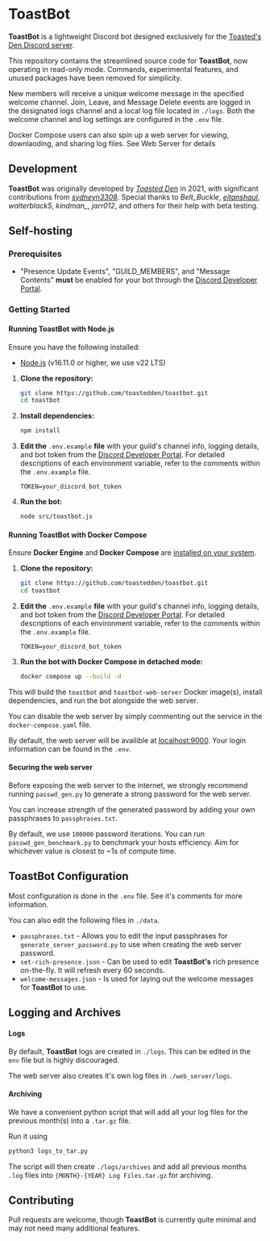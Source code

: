 # ToastBot

**ToastBot** is a lightweight Discord bot designed exclusively for the [Toasted's Den Discord server](https://discord.gg/vWE9vt5j7B).

This repository contains the streamlined source code for **ToastBot**, now operating in read-only mode. Commands, experimental features, and unused packages have been removed for simplicity.

New members will receive a unique welcome message in the specified welcome channel. Join, Leave, and Message Delete events are logged in the designated logs channel and a local log file located in `./logs`. Both the welcome channel and log settings are configured in the `.env` file.

Docker Compose users can also spin up a web server for viewing, downlaoding, and sharing log files. See Web Server for details

## Development

**ToastBot** was originally developed by [*Toasted Den*](https://github.com/toastedden) in 2021, with significant contributions from [*sydneyn3308*](https://github.com/Sydney3308). Special thanks to *Belt_Buckle*, [*eitanshaul*](https://github.com/TheSlicingSword), *walterblack5*, *kindman_*, *jarr012*, and others for their help with beta testing.

## Self-hosting

### Prerequisites

- "Presence Update Events", "GUILD_MEMBERS", and "Message Contents" **must** be enabled for your bot through the [Discord Developer Portal](https://discord.com/developers/applications).

### Getting Started

#### Running ToastBot with **Node.js**

Ensure you have the following installed:
- [Node.js](https://nodejs.org/en/download/package-manager/current) (v16.11.0 or higher, we use v22 LTS)

1. **Clone the repository:**
    ```bash
    git clone https://github.com/toastedden/toastbot.git
    cd toastbot
    ```

2. **Install dependencies:**
    ```bash
    npm install
    ```

3. **Edit the** `.env.example` **file** with your guild's channel info, logging details, and bot token from the [Discord Developer Portal](https://discord.com/developers/applications). For detailed descriptions of each environment variable, refer to the comments within the `.env.example` file.
    ```
    TOKEN=your_discord_bot_token
    ```

4. **Run the bot:**
    ```bash
    node src/toastbot.js
    ```

#### Running ToastBot with **Docker Compose**

Ensure **Docker Engine** and **Docker Compose** are [installed on your system](https://docs.docker.com/compose/install/).

1. **Clone the repository:**
    ```bash
    git clone https://github.com/toastedden/toastbot.git
    cd toastbot
    ```

2. **Edit the** `.env.example` **file** with your guild's channel info, logging details, and bot token from the [Discord Developer Portal](https://discord.com/developers/applications). For detailed descriptions of each environment variable, refer to the comments within the `.env.example` file.
    ```
    TOKEN=your_discord_bot_token
    ```

3. **Run the bot with Docker Compose in detached mode:**
    ```bash
    docker compose up --build -d
    ```

This will build the `toastbot` and `toastbot-web-server` Docker image(s), install dependencies, and run the bot alongside the web server.

You can disable the web server by simply commenting out the service in the `docker-compose.yaml` file.

By default, the web server will be availible at [localhost:9000](http://localhost:9000). Your login information can be found in the `.env`.

#### Securing the web server

Before exposing the web server to the internet, we strongly recommend running `passwd_gen.py` to generate a strong password for the web server.

You can increase strength of the generated password by adding your own passphrases to `passphrases.txt`.

By default, we use `100000` password iterations. You can run `passwd_gen_benchmark.py` to benchmark your hosts efficiency. Aim for whichever value is closest to ~1s of compute time.

## ToastBot Configuration

Most configuration is done in the `.env` file. See it's comments for more information.

You can also edit the following files in `./data`.
- `passphrases.txt` - Allows you to edit the input passphrases for `generate_server_password.py` to use when creating the web server password.
- `set-rich-presence.json` - Can be used to edit **ToastBot's** rich presence on-the-fly. It will refresh every 60 seconds.
- `welcome-messages.json` - Is used for laying out the welcome messages for **ToastBot** to use.


## Logging and Archives

#### Logs

By default, **ToastBot** logs are created in `./logs`. This can be edited in the `env` file but is highly discouraged.

The web server also creates it's own log files in `./web_server/logs`.

#### Archiving

We have a convenient python script that will add all your log files for the previous month(s) into a `.tar.gz` file.

Run it using
```bash
python3 logs_to_tar.py
```

The script will then create `./logs/archives` and add all previous months `.log` files into `{MONTH}-{YEAR} Log Files.tar.gz` for archiving.

## Contributing

Pull requests are welcome, though **ToastBot** is currently quite minimal and may not need many additional features.